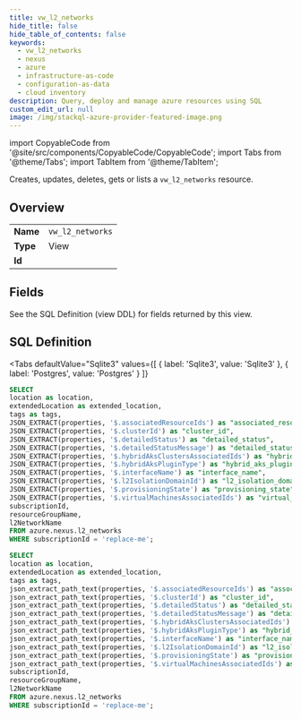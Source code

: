```yaml
--- 
title: vw_l2_networks
hide_title: false
hide_table_of_contents: false
keywords:
  - vw_l2_networks
  - nexus
  - azure
  - infrastructure-as-code
  - configuration-as-data
  - cloud inventory
description: Query, deploy and manage azure resources using SQL
custom_edit_url: null
image: /img/stackql-azure-provider-featured-image.png
---
```


import CopyableCode from '@site/src/components/CopyableCode/CopyableCode';
import Tabs from '@theme/Tabs';
import TabItem from '@theme/TabItem';

Creates, updates, deletes, gets or lists a <code>vw_l2_networks</code> resource.

## Overview
<table><tbody>
<tr><td><b>Name</b></td><td><code>vw_l2_networks</code></td></tr>
<tr><td><b>Type</b></td><td>View</td></tr>
<tr><td><b>Id</b></td><td><CopyableCode code="azure.nexus.vw_l2_networks" /></td></tr>
</tbody></table>

## Fields

See the SQL Definition (view DDL) for fields returned by this view.

## SQL Definition

<Tabs
defaultValue="Sqlite3"
values={[
{ label: 'Sqlite3', value: 'Sqlite3' },
{ label: 'Postgres', value: 'Postgres' }
]}
>
<TabItem value="Sqlite3">

```sql
SELECT
location as location,
extendedLocation as extended_location,
tags as tags,
JSON_EXTRACT(properties, '$.associatedResourceIds') as "associated_resource_ids",
JSON_EXTRACT(properties, '$.clusterId') as "cluster_id",
JSON_EXTRACT(properties, '$.detailedStatus') as "detailed_status",
JSON_EXTRACT(properties, '$.detailedStatusMessage') as "detailed_status_message",
JSON_EXTRACT(properties, '$.hybridAksClustersAssociatedIds') as "hybrid_aks_clusters_associated_ids",
JSON_EXTRACT(properties, '$.hybridAksPluginType') as "hybrid_aks_plugin_type",
JSON_EXTRACT(properties, '$.interfaceName') as "interface_name",
JSON_EXTRACT(properties, '$.l2IsolationDomainId') as "l2_isolation_domain_id",
JSON_EXTRACT(properties, '$.provisioningState') as "provisioning_state",
JSON_EXTRACT(properties, '$.virtualMachinesAssociatedIds') as "virtual_machines_associated_ids",
subscriptionId,
resourceGroupName,
l2NetworkName
FROM azure.nexus.l2_networks
WHERE subscriptionId = 'replace-me';
```

</TabItem>
<TabItem value="Postgres">

```sql
SELECT
location as location,
extendedLocation as extended_location,
tags as tags,
json_extract_path_text(properties, '$.associatedResourceIds') as "associated_resource_ids",
json_extract_path_text(properties, '$.clusterId') as "cluster_id",
json_extract_path_text(properties, '$.detailedStatus') as "detailed_status",
json_extract_path_text(properties, '$.detailedStatusMessage') as "detailed_status_message",
json_extract_path_text(properties, '$.hybridAksClustersAssociatedIds') as "hybrid_aks_clusters_associated_ids",
json_extract_path_text(properties, '$.hybridAksPluginType') as "hybrid_aks_plugin_type",
json_extract_path_text(properties, '$.interfaceName') as "interface_name",
json_extract_path_text(properties, '$.l2IsolationDomainId') as "l2_isolation_domain_id",
json_extract_path_text(properties, '$.provisioningState') as "provisioning_state",
json_extract_path_text(properties, '$.virtualMachinesAssociatedIds') as "virtual_machines_associated_ids",
subscriptionId,
resourceGroupName,
l2NetworkName
FROM azure.nexus.l2_networks
WHERE subscriptionId = 'replace-me';
```

</TabItem>
</Tabs>

